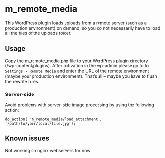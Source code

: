 # m_remote_media

This WordPress plugin loads uploads from a remote server (such as a production environment) on demand, so you do not necessarily have to load all the files of the uploads folder.

## Usage

Copy the m_remote_media.php file to your WordPress plugin directory (/wp-content/plugins).
After activation in the wp-admin please go to to `Settings › Remote Media` and enter the URL of the remote environment (maybe your production environment).
That’s all – maybe you have to flush the rewrite rules.

### Server-side

Avoid problems with server-side image processing by using the following action:

```
do_action( 'm_remote_media/load_attachment', '/path/to/your/local/file.jpg');

```

## Known issues

Not working on nginx webservers for now